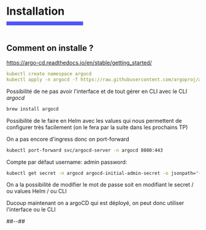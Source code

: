 <!-- .slide: class="transition bg-pink" -->

<h1 style="margin-bottom: 10px"> Installation</h1>
<div style="width: 200px; height: 10px; background-color: #5155f9"></div>
<br>
<!-- .slide: class="two-column" -->

## Comment on installe ?

https://argo-cd.readthedocs.io/en/stable/getting_started/

```yaml
kubectl create namespace argocd
kubectl apply -n argocd -f https://raw.githubusercontent.com/argoproj/argo-cd/stable/manifests/install.yaml
```

Possibilité de ne pas avoir l'interface et de tout gérer en CLI avec le CLI _argocd_
```bash
brew install argocd
```

Possibilité de le faire en Helm avec les values qui nous permettent de configurer très facilement (on le fera par la suite dans les prochains TP)

On a pas encore d'ingress donc on port-forward
```bash
kubectl port-forward svc/argocd-server -n argocd 8080:443
```

Compte par défaut 
username: admin
password: 
```bash
kubectl get secret -n argocd argocd-initial-admin-secret -o jsonpath="{.data.password}" | base64 -d
```

On a la possibilité de modifier le mot de passe soit en modifiant le secret / ou values Helm / ou CLI

Ducoup maintenant on a argoCD qui est déployé, on peut donc utiliser l'interface ou le CLI


##--##
<br>
<br>
<br>
<br>
